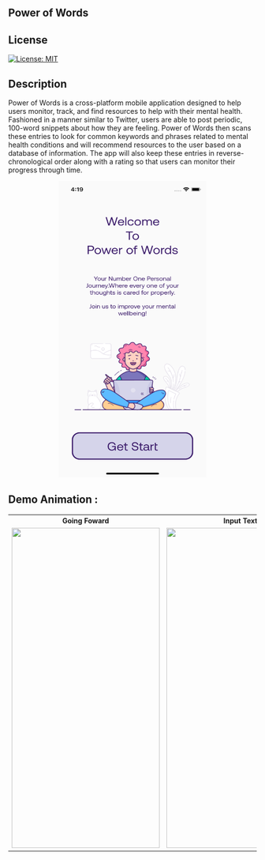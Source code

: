 <h2>Power of Words</h2>
<h2>License</h2>

[![License: MIT](https://img.shields.io/badge/License-MIT-yellow.svg)](https://opensource.org/licenses/MIT)

<h2>Description</h2>
<p>
Power of Words is a cross-platform mobile application designed to help users monitor, track, and find resources to help with their mental health. Fashioned in a manner similar to Twitter, users are able to post periodic, 100-word snippets about how they are feeling. Power of Words then scans these entries to look for common keywords and phrases related to mental health conditions and will recommend resources to the user based on a database of information. The app will also keep these entries in reverse-chronological order along with a rating so that users can monitor their progress through time.
</p>
<p align="center">
<img src="pic/getstart.png" width="300" height="600"></p>
<h2>Demo Animation :</h2>
<p align="center">
 <table>
<tr>
  <th><strong>Going Foward</strong></th>
    <th><strong>Input Text</strong></th>  
    <th><strong>Going Backward</strong></th>  
 </tr>
   <tr>
     <td>
<img src="pic/rolein.gif" width="300" height="648"></td>
     <td><img src="pic/input.gif" width="300" height="648"></td>
     <td><img src="pic/roleback.gif" width="300" height="648"></td>
   </tr>
</table>





</p>
